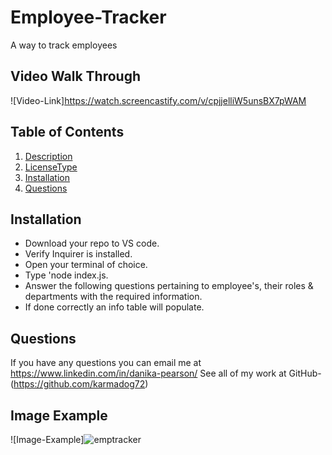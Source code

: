 # Employee-Tracker
A way to track employees

  ## Video Walk Through
  ![Video-Link]https://watch.screencastify.com/v/cpjjelliW5unsBX7pWAM

  ## Table of Contents
  1. [Description](#project-description)
  2. [LicenseType](#license)
  3. [Installation](#installation)
  4. [Questions](#questions)


  ## Installation
  * Download your repo to VS code. 
  * Verify Inquirer is installed. 
  * Open your terminal of choice. 
  * Type 'node index.js. 
  * Answer the following questions pertaining to employee's, their roles & departments with the required information. 
  * If done correctly an info table will populate.
  
  
  ## Questions
  If you have any questions you can email me at https://www.linkedin.com/in/danika-pearson/
  See all of my work at GitHub-(https://github.com/karmadog72)
 

  ## Image Example
  ![Image-Example]![emptracker](https://user-images.githubusercontent.com/89046934/146456028-800f60cf-98a8-4db1-8a72-da42615707f1.PNG)
